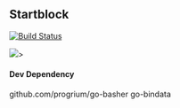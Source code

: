 ## Startblock



[![Build Status](https://travis-ci.org/elbaro/starting-block.svg?branch=master)](https://travis-ci.org/elbaro/starting-block)

<img src='https://upload.wikimedia.org/wikipedia/commons/thumb/5/54/Starting_block.JPG/320px-Starting_block.JPG' />>


#### Dev Dependency
github.com/progrium/go-basher
go-bindata
